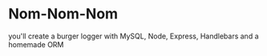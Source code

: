 # Nom-Nom-Nom
you'll create a burger logger with MySQL, Node, Express, Handlebars and a homemade ORM
